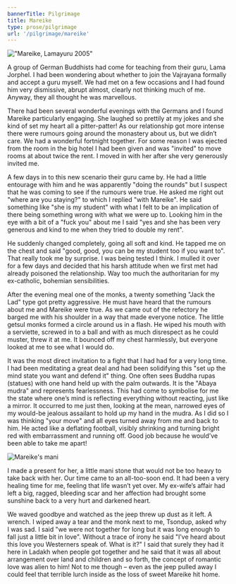 ```yaml
---
bannerTitle: Pilgrimage
title: Mareike 
type: prose/pilgrimage
url: '/pilgrimage/mareike'
---
```


!["Mareike, Lamayuru 2005"](/images/pilg1/Mareike_H.jpg "Mareike, Lamayuru 2005")

A group of German Buddhists had come for teaching from their guru,
Lama Jorphel. I had been wondering about whether to join the
Vajrayana formally and accept a guru myself. We had met on a few
occasions and I had found him very dismissive, abrupt almost,
clearly not thinking much of me. Anyway, they all thought he was
marvellous. 

There had been several wonderful evenings with the
Germans and I found Mareike particularly engaging. She laughed so
prettily at my jokes and she kind of set my heart all a
pitter-patter! As our relationship got more intense there were
rumours going around the monastery about us, but we didn’t care. We
had a wonderful fortnight together. For some reason I was ejected
from the room in the big hotel I had been given and was "invited" to
move rooms at about twice the rent. I moved in with her after she
very generously invited me. 

A few days in to this new scenario their
guru came by. He had a little entourage with him and he was
apparently "doing the rounds" but I suspect that he was coming to
see if the rumours were true. He asked me right out "where are you
staying?" to which I replied "with Mareike". He said something like
"she is my student" with what I felt to be an implication of there
being something wrong with what we were up to. Looking him in the
eye with a bit of a "fuck you" about me I said "yes and she has been
very generous and kind to me when they tried to double my rent". 

He
suddenly changed completely, going all soft and kind. He tapped me
on the chest and said "good, good, you can be my student too if you
want to". That really took me by surprise. I was being tested I
think. I mulled it over for a few days and decided that his harsh
attitude when we first met had already poisoned the relationship.
Way too much the authoritarian for my ex-catholic, bohemian
sensibilities. 

After the evening meal one of the monks, a twenty
something "Jack the Lad" type got pretty aggressive. He must have
heard that the rumours about me and Mareike were true. As we came
out of the refectory he barged me with his shoulder in a way that
made everyone notice. The little getsul monks formed a circle around
us in a flash. He wiped his mouth with a serviette, screwed in to a
ball and with as much disrespect as he could muster, threw it at me.
It bounced off my chest harmlessly, but everyone looked at me to see
what I would do.

It was the most direct invitation to a fight that I
had had for a very long time. I had been meditating a great deal and
had been solidifying this "set up the mind state you want and defend
it" thing. One often sees Buddha rupas (statues) with one hand held
up with the palm outwards. It is the "Abaya mudra" and represents
fearlessness. This had come to symbolise for me the state where
one’s mind is reflecting everything without reacting, just like a
mirror. It occurred to me just then, looking at the mean, narrowed
eyes of my would-be jealous assailant to hold up my hand in the
mudra. As I did so I was thinking "your move" and all eyes turned
away from me and back to him. He acted like a deflating football,
visibly shrinking and turning bright red with embarrassment and
running off. Good job because he would’ve been able to take me
apart! 

![Mareike's mani](/images/mani/mani4.jpg)

I made a present for her, a little mani stone that would not
be too heavy to take back with her. Our time came to an all-too-soon
end. It had been a very healing time for me, feeling that life
wasn’t yet over. My ex-wife’s affair had left a big, ragged,
bleeding scar and her affection had brought some sunshine back to a
very hurt and darkened heart. 

We waved goodbye and watched as the
jeep threw up dust as it left. A wrench. I wiped away a tear and the
monk next to me, Tsondup, asked why I was sad. I said "we were not
together for long but it was long enough to fall just a little bit
in love". Without a trace of irony he said "I’ve heard about this
love you Westerners speak of. What is it?" I said that surely they
had it here in Ladakh when people got together and he said that it
was all about arrangement over land and children and so forth, the
concept of romantic love was alien to him! Not to me though – even
as the jeep pulled away I could feel that terrible lurch inside as
the loss of sweet Mareike hit home. 

